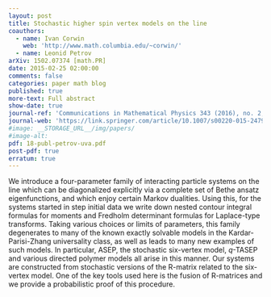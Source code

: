```yaml
---
layout: post
title: Stochastic higher spin vertex models on the line
coauthors:
  - name: Ivan Corwin
    web: 'http://www.math.columbia.edu/~corwin/' 
  - name: Leonid Petrov
arXiv: 1502.07374 [math.PR]
date: 2015-02-25 02:00:00
comments: false
categories: paper math blog
published: true
more-text: Full abstract
show-date: true
journal-ref: 'Communications in Mathematical Physics 343 (2016), no. 2, 651-700'
journal-web: 'https://link.springer.com/article/10.1007/s00220-015-2479-5'
#image: __STORAGE_URL__/img/papers/
#image-alt: 
pdf: 18-publ-petrov-uva.pdf
post-pdf: true
erratum: true
---
```


We introduce a four-parameter family of interacting particle systems on the
line which can be diagonalized explicitly via a complete set of Bethe ansatz
eigenfunctions, and which enjoy certain Markov dualities.<!--more--> Using this, for the
systems started in step initial data we write down nested contour integral
formulas for moments and Fredholm determinant formulas for Laplace-type
transforms. Taking various choices or limits of parameters, this family
degenerates to many of the known exactly solvable models in the
Kardar-Parisi-Zhang universality class, as well as leads to many new examples
of such models. In particular, ASEP, the stochastic six-vertex model, $q$-TASEP
and various directed polymer models all arise in this manner. Our systems are
constructed from stochastic versions of the R-matrix related to the six-vertex
model. One of the key tools used here is the fusion of R-matrices and we
provide a probabilistic proof of this procedure.
